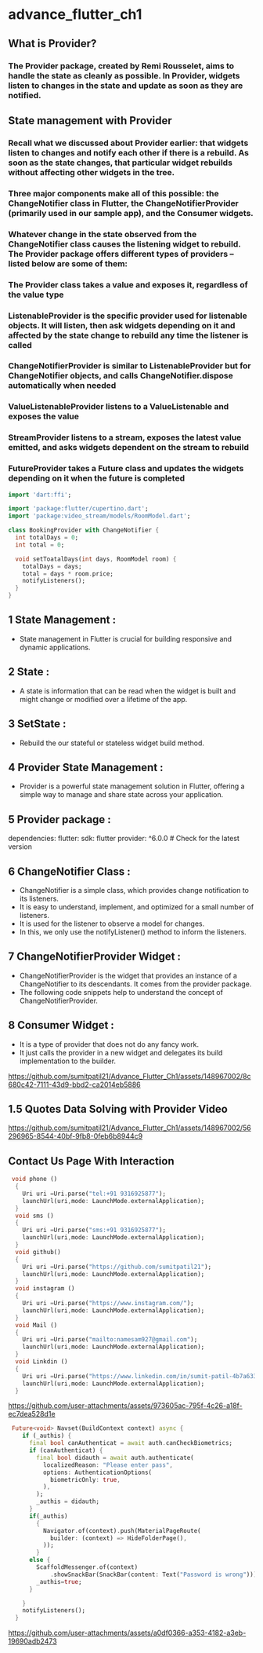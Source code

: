 # advance_flutter_ch1

## What is Provider?
### The Provider package, created by Remi Rousselet, aims to handle the state as cleanly as possible. In Provider, widgets listen to changes in the state and update as soon as they are notified.
## State management with Provider
### Recall what we discussed about Provider earlier: that widgets listen to changes and notify each other if there is a rebuild. As soon as the state changes, that particular widget rebuilds without affecting other widgets in the tree.

### Three major components make all of this possible: the ChangeNotifier class in Flutter, the ChangeNotifierProvider (primarily used in our sample app), and the Consumer widgets.

### Whatever change in the state observed from the ChangeNotifier class causes the listening widget to rebuild. The Provider package offers different types of providers – listed below are some of them:

### The Provider class takes a value and exposes it, regardless of the value type
### ListenableProvider is the specific provider used for listenable objects. It will listen, then ask widgets depending on it and affected by the state change to rebuild any time the listener is called
### ChangeNotifierProvider is similar to ListenableProvider but for ChangeNotifier objects, and calls ChangeNotifier.dispose automatically when needed
### ValueListenableProvider listens to a ValueListenable and exposes the value
### StreamProvider listens to a stream, exposes the latest value emitted, and asks widgets dependent on the stream to rebuild
### FutureProvider takes a Future class and updates the widgets depending on it when the future is completed 
```dart
import 'dart:ffi';

import 'package:flutter/cupertino.dart';
import 'package:video_stream/models/RoomModel.dart';

class BookingProvider with ChangeNotifier {
  int totalDays = 0;
  int total = 0;

  void setToatalDays(int days, RoomModel room) {
    totalDays = days;
    total = days * room.price;
    notifyListeners();
  }
}
```
## 1 State Management :

- State management in Flutter is crucial for building responsive and dynamic applications.

## 2 State :

- A state is information that can be read when the widget is built and might change or modified over a lifetime of the app.

## 3 SetState :

- Rebuild the our stateful or stateless widget build method.

## 4 Provider State Management :

- Provider is a powerful state management solution in Flutter, offering a simple way to manage and share state across your application.

## 5 Provider package :


dependencies:
  flutter:
    sdk: flutter
  provider: ^6.0.0  # Check for the latest version


## 6 ChangeNotifier Class :

- ChangeNotifier is a simple class, which provides change notification to its listeners.
- It is easy to understand, implement, and optimized for a small number of listeners.
- It is used for the listener to observe a model for changes.
- In this, we only use the notifyListener() method to inform the listeners.

## 7 ChangeNotifierProvider Widget :

- ChangeNotifierProvider is the widget that provides an instance of a ChangeNotifier to its descendants. It comes from the provider package.
- The following code snippets help to understand the concept of ChangeNotifierProvider.

## 8 Consumer Widget :

- It is a type of provider that does not do any fancy work.
- It just calls the provider in a new widget and delegates its build implementation to the builder.


https://github.com/sumitpatil21/Advance_Flutter_Ch1/assets/148967002/8c680c42-7111-43d9-bbd2-ca2014eb5886

## 1.5 Quotes Data Solving with Provider Video


https://github.com/sumitpatil21/Advance_Flutter_Ch1/assets/148967002/56296965-8544-40bf-9fb8-0feb6b8944c9

## Contact Us Page With Interaction

```dart
 void phone ()
  {
    Uri uri =Uri.parse("tel:+91 9316925877");
    launchUrl(uri,mode: LaunchMode.externalApplication);
  }
  void sms ()
  {
    Uri uri =Uri.parse("sms:+91 9316925877");
    launchUrl(uri,mode: LaunchMode.externalApplication);
  }
  void github()
  {
    Uri uri =Uri.parse("https://github.com/sumitpatil21");
    launchUrl(uri,mode: LaunchMode.externalApplication);
  }
  void instagram ()
  {
    Uri uri =Uri.parse("https://www.instagram.com/");
    launchUrl(uri,mode: LaunchMode.externalApplication);
  }
  void Mail ()
  {
    Uri uri =Uri.parse("mailto:namesam927@gmail.com");
    launchUrl(uri,mode: LaunchMode.externalApplication);
  }
  void Linkdin ()
  {
    Uri uri =Uri.parse("https://www.linkedin.com/in/sumit-patil-4b7a63311/");
    launchUrl(uri,mode: LaunchMode.externalApplication);
  }
```

https://github.com/user-attachments/assets/973605ac-795f-4c26-a18f-ec7dea528d1e

```dart
 Future<void> Navset(BuildContext context) async {
    if (_authis) {
      final bool canAuthenticat = await auth.canCheckBiometrics;
      if (canAuthenticat) {
        final bool didauth = await auth.authenticate(
          localizedReason: "Please enter pass",
          options: AuthenticationOptions(
            biometricOnly: true,
          ),
        );
        _authis = didauth;
      }
      if(_authis)
        {
          Navigator.of(context).push(MaterialPageRoute(
            builder: (context) => HideFolderPage(),
          ));
        }
      else {
        ScaffoldMessenger.of(context)
            .showSnackBar(SnackBar(content: Text("Password is wrong")));
        _authis=true;
      }

    }
    notifyListeners();
  }
```


https://github.com/user-attachments/assets/a0df0366-a353-4182-a3eb-19690adb2473





